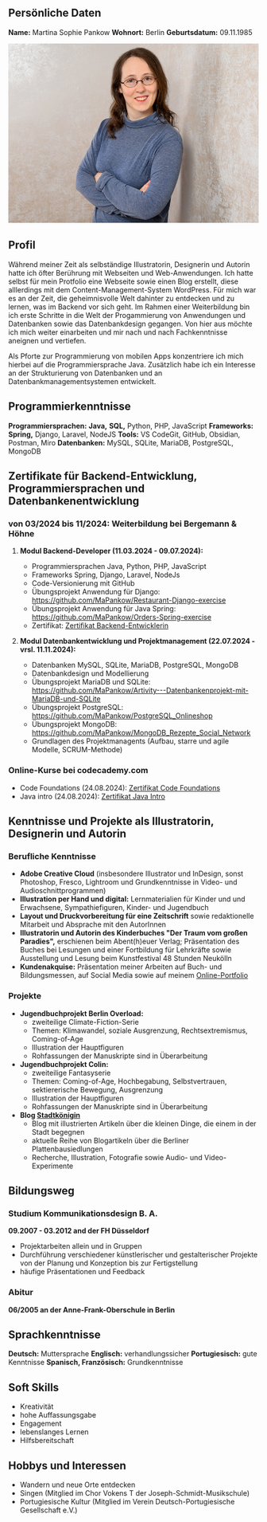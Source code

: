 ## Persönliche Daten

**Name:** Martina Sophie Pankow
**Wohnort:** Berlin
**Geburtsdatum:** 09.11.1985

![Foto von Martina Sophie Pankow](src/MaPankow.jpg)



## Profil
Während meiner Zeit als selbständige Illustratorin, Designerin und Autorin hatte ich öfter Berührung mit Webseiten und Web-Anwendungen. Ich hatte selbst für mein Protfolio eine Webseite sowie einen Blog erstellt, diese alllerdings mit dem Content-Management-System WordPress. Für mich war es an der Zeit, die geheimnisvolle Welt dahinter zu entdecken und zu lernen, was im Backend vor sich geht. Im Rahmen einer Weiterbildung bin ich erste Schritte in die Welt der Progammierung von Anwendungen und Datenbanken sowie das Datenbankdesign gegangen. Von hier aus möchte ich mich weiter einarbeiten und mir nach und nach Fachkenntnisse aneignen und vertiefen.

Als Pforte zur Programmierung von mobilen Apps konzentriere ich mich hierbei auf die Programmiersprache Java. Zusätzlich habe ich ein Interesse an der Strukturierung von Datenbanken und an Datenbankmanagementsystemen entwickelt.

## Programmierkenntnisse
**Programmiersprachen:** **Java,** **SQL,** Python, PHP, JavaScript
**Frameworks:** **Spring,** Django, Laravel, NodeJS
**Tools:** VS CodeGit, GitHub, Obsidian, Postman, Miro
**Datenbanken:** MySQL, SQLite, MariaDB, PostgreSQL, MongoDB

## Zertifikate für Backend-Entwicklung, Programmiersprachen und Datenbankenentwicklung

### von 03/2024 bis 11/2024: Weiterbildung bei Bergemann & Höhne

1. **Modul Backend-Developer (11.03.2024 - 09.07.2024):** 
	- Programmiersprachen Java, Python, PHP, JavaScript
	- Frameworks Spring, Django, Laravel, NodeJs
	- Code-Versionierung mit GitHub
	- Übungsprojekt Anwendung für Django: https://github.com/MaPankow/Restaurant-Django-exercise
	- Übungsprojekt Anwendung für Java Spring: https://github.com/MaPankow/Orders-Spring-exercise
	- Zertifikat: [Zertifikat Backend-Entwicklerin](/src/Zertifikat_Backend_Bergemann_und_Hoehne.pdf)

2. **Modul Datenbankentwicklung und Projektmanagement (22.07.2024 - vrsl. 11.11.2024):**
	- Datenbanken MySQL, SQLite, MariaDB, PostgreSQL, MongoDB
	- Datenbankdesign und Modellierung
	- Übungsprojekt MariaDB und SQLite: https://github.com/MaPankow/Artivity---Datenbankenprojekt-mit-MariaDB-und-SQLite
	- Übungsprojekt PostgreSQL: https://github.com/MaPankow/PostgreSQL_Onlineshop
	- Übungsprojekt MongoDB: https://github.com/MaPankow/MongoDB_Rezepte_Social_Network
	- Grundlagen des Projektmanagents (Aufbau, starre und agile Modelle, SCRUM-Methode)
	

### Online-Kurse bei codecademy.com
- Code Foundations (24.08.2024): [Zertifikat Code Foundations](/src/code_foundations.pdf)
- Java intro (24.08.2024): [Zertifikat Java Intro](/src/Java_intro.pdf)


## Kenntnisse und Projekte als Illustratorin, Designerin und Autorin



### Berufliche  Kenntnisse
- **Adobe Creative Cloud** (insbesondere Illustrator und InDesign, sonst Photoshop, Fresco, Lightroom und Grundkenntnisse in Video- und Audioschnittprogrammen)
- **Illustration per Hand und digital:**  Lernmaterialien für Kinder und und Erwachsene, Sympathiefiguren, Kinder- und Jugendbuch
- **Layout und Druckvorbereitung für eine Zeitschrift** sowie redaktionelle Mitarbeit und Absprache mit den AutorInnen
- **Illustratorin und Autorin des Kinderbuches "Der Traum vom großen Paradies",** erschienen beim Abent(h)euer Verlag; Präsentation des Buches bei Lesungen und einer Fortbildung für Lehrkräfte sowie Ausstellung und Lesung beim Kunstfestival 48 Stunden Neukölln
- **Kundenakquise:** Präsentation meiner Arbeiten auf Buch- und Bildungsmessen, auf Social Media sowie auf meinem [Online-Portfolio](https://www.msp-world.de/)


### Projekte
- **Jugendbuchprojekt Berlin Overload:** 
	- zweiteilige Climate-Fiction-Serie
	- Themen: Klimawandel, soziale Ausgrenzung, Rechtsextremismus, Coming-of-Age
	- Illustration der Hauptfiguren
	- Rohfassungen der Manuskripte sind in Überarbeitung
- **Jugendbuchprojekt Colin:** 
	- zweiteilige Fantasyserie
	- Themen: Coming-of-Age, Hochbegabung, Selbstvertrauen, sektiererische Bewegung, Ausgrenzung
	- Illustration der Hauptfiguren
	- Rohfassungen der Manuskripte sind in Überarbeitung
- **Blog [Stadtkönigin](https://www.stadtkoenigin.de/)** 
	- Blog mit illustrierten Artikeln über die kleinen Dinge, die einem in der Stadt begegnen
	- aktuelle Reihe von Blogartikeln über die Berliner Plattenbausiedlungen
	- Recherche, Illustration, Fotografie sowie Audio- und Video-Experimente

## Bildungsweg

### Studium Kommunikationsdesign B. A.
**09.2007 - 03.2012 and der FH Düsseldorf**
- Projektarbeiten allein und in Gruppen
- Durchführung verschiedener künstlerischer und gestalterischer Projekte von der Planung und Konzeption bis zur Fertigstellung
- häufige Präsentationen und Feedback

### Abitur
**06/2005 an der Anne-Frank-Oberschule in Berlin**

## Sprachkenntnisse
**Deutsch:** Muttersprache
**Englisch:** verhandlungssicher
**Portugiesisch:** gute Kenntnisse
**Spanisch, Französisch:** Grundkenntnisse

## Soft Skills
- Kreativität
- hohe Auffassungsgabe
- Engagement
- lebenslanges Lernen
- Hilfsbereitschaft

## Hobbys und Interessen
- Wandern und neue Orte entdecken
- Singen (Mitglied im Chor Vokens T der Joseph-Schmidt-Musikschule)
- Portugiesische Kultur (Mitglied im Verein Deutsch-Portugiesische Gesellschaft e.V.)







